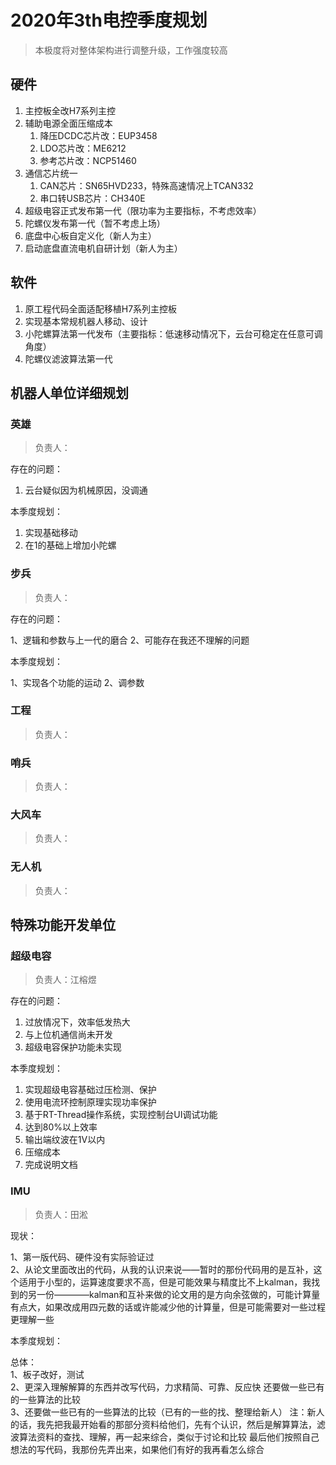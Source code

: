 # 2020年3th电控季度规划

> 本极度将对整体架构进行调整升级，工作强度较高

## 硬件

1. 主控板全改H7系列主控
2. 辅助电源全面压缩成本
   1. 降压DCDC芯片改：EUP3458
   2. LDO芯片改：ME6212
   3. 参考芯片改：NCP51460
3. 通信芯片统一
   1. CAN芯片：SN65HVD233，特殊高速情况上TCAN332
   2. 串口转USB芯片：CH340E
4. 超级电容正式发布第一代（限功率为主要指标，不考虑效率）
5. 陀螺仪发布第一代（暂不考虑上场）
6. 底盘中心板自定义化（新人为主）
7. 启动底盘直流电机自研计划（新人为主）

## 软件

1. 原工程代码全面适配移植H7系列主控板
2. 实现基本常规机器人移动、设计
3. 小陀螺算法第一代发布（主要指标：低速移动情况下，云台可稳定在任意可调角度）
4. 陀螺仪滤波算法第一代

## 机器人单位详细规划

### 英雄

> 负责人：

存在的问题：

1. 云台疑似因为机械原因，没调通

本季度规划：

1. 实现基础移动
2. 在1的基础上增加小陀螺

### 步兵

> 负责人：

存在的问题：

1、逻辑和参数与上一代的磨合
2、可能存在我还不理解的问题

本季度规划：

1、实现各个功能的运动
2、调参数

### 工程

> 负责人：

### 哨兵

> 负责人：

### 大风车

> 负责人：

### 无人机

> 负责人：

## 特殊功能开发单位

### 超级电容

> 负责人：江榕煜

存在的问题：

1. 过放情况下，效率低发热大
2. 与上位机通信尚未开发
3. 超级电容保护功能未实现

本季度规划：

1. 实现超级电容基础过压检测、保护
2. 使用电流环控制原理实现功率保护
3. 基于RT-Thread操作系统，实现控制台UI调试功能
4. 达到80%以上效率
5. 输出端纹波在1V以内
6. 压缩成本
7. 完成说明文档

### IMU

> 负责人：田淞

现状：

1、第一版代码、硬件没有实际验证过  
2、从论文里面改出的代码，从我的认识来说——暂时的那份代码用的是互补，这个适用于小型的，运算速度要求不高，但是可能效果与精度比不上kalman，我找到的另一份————kalman和互补来做的论文用的是方向余弦做的，可能计算量有点大，如果改成用四元数的话或许能减少他的计算量，但是可能需要对一些过程更理解一些  

本季度规划：  

总体：  
1、板子改好，测试  
2、更深入理解解算的东西并改写代码，力求精简、可靠、反应快  还要做一些已有的一些算法的比较  
3、还要做一些已有的一些算法的比较（已有的一些的找、整理给新人）  注：新人的话，我先把我最开始看的那部分资料给他们，先有个认识，然后是解算算法，滤波算法资料的查找、理解，再一起来综合，类似于讨论和比较  最后他们按照自己想法的写代码，我那份先弄出来，如果他们有好的我再看怎么综合
